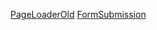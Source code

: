 [PageLoaderOld](https://www.youtube.com/watch?v=4Mp-EQnJSTw)
[FormSubmission](https://www.staticforms.xyz/)